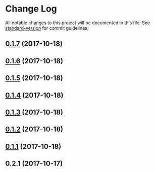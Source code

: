 # Change Log

All notable changes to this project will be documented in this file. See [standard-version](https://github.com/conventional-changelog/standard-version) for commit guidelines.

<a name="0.1.7"></a>
## [0.1.7](https://github.com/getchui/Trueface.ai_SDK/compare/v0.1.6...v0.1.7) (2017-10-18)



<a name="0.1.6"></a>
## [0.1.6](https://github.com/getchui/Trueface.ai_SDK/compare/v0.1.5...v0.1.6) (2017-10-18)



<a name="0.1.5"></a>
## [0.1.5](https://github.com/getchui/Trueface.ai_SDK/compare/v0.1.4...v0.1.5) (2017-10-18)



<a name="0.1.4"></a>
## [0.1.4](https://github.com/getchui/Trueface.ai_SDK/compare/v0.1.3...v0.1.4) (2017-10-18)



<a name="0.1.3"></a>
## [0.1.3](https://github.com/getchui/Trueface.ai_SDK/compare/v0.2.2...v0.1.3) (2017-10-18)



<a name="0.1.2"></a>
## [0.1.2](https://github.com/getchui/Trueface.ai_SDK/compare/v0.1.1...v0.1.2) (2017-10-18)



<a name="0.1.1"></a>
## [0.1.1](https://github.com/getchui/Trueface.ai_SDK/compare/v0.2.1...v0.1.1) (2017-10-18)



<a name="0.2.1"></a>
## 0.2.1 (2017-10-17)
